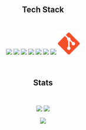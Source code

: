 <!-- [![MasterHead](https://dsm01pap002files.storage.live.com/y4m1irR1TmVQJMP2Ut_QxFfCpO-Xmtu9qDl8ODVeyyPV8-rmBZYFofaod-Q-D_YclAyoIv-k8PS92A0voIPfserjpYXKePF2yPpX7IXAFaodabeZA-vhc7dB_qmsTNnfWKOZUFMrJtcoUYPOYd53gMIBSaBjzFsG9FvbEawOp3dZpEQi-hpL-z5QwXTphPjOM3Y?width=1483&height=419&cropmode=none)](https://github.com/felipeospina21) -->
<h2 align="center">Tech Stack</h2>
<br>
<p align="center">
  <img src="https://www.vectorlogo.zone/logos/reactjs/reactjs-icon.svg" width="60">
  <img src="https://github.com/detain/svg-logos/blob/master/svg/redux.svg" width="60">
  <img src="https://www.vectorlogo.zone/logos/sass-lang/sass-lang-icon.svg" width="60">
  <img src="https://www.vectorlogo.zone/logos/nodejs/nodejs-icon.svg" width="60">
  <img src="https://www.vectorlogo.zone/logos/expressjs/expressjs-icon.svg" width="60">
  <img src="https://www.vectorlogo.zone/logos/mongodb/mongodb-icon.svg" width="60">
  <img src="https://www.vectorlogo.zone/logos/typescriptlang/typescriptlang-icon.svg" width="60">
  <img src="https://github.com/devicons/devicon/blob/master/icons/git/git-original.svg" width="60">
 </p>
<br>
<h2 align="center">Stats</h2>
<br>
<p align = "center">
  <img  src = "https://github-readme-stats.vercel.app/api?username=felipeospina21&show_icons=true&theme=radical&count_private=true&line_height=33.5&hide_border=true">
  <img  src = "https://github-readme-stats.vercel.app/api/top-langs/?username=felipeospina21&hide=vba&theme=radical&langs_count=4&hide_border=true">
</p>
<p align="center">
  <img src="https://github-readme-streak-stats.herokuapp.com?user=felipeospina21&theme=radical&hide_border=true">
<!-- [![GitHub Streak](https://github-readme-streak-stats.herokuapp.com?user=felipeospina21&theme=radical&hide_border=true)](https://git.io/streak-stats) -->
</p>
<!--
**felipeospina21/felipeospina21** is a ✨ _special_ ✨ repository because its `README.md` (this file) appears on your GitHub profile.

Here are some ideas to get you started:

- 🔭 I’m currently working on ...
- 🌱 I’m currently learning ...
- 👯 I’m looking to collaborate on ...
- 🤔 I’m looking for help with ...
- 💬 Ask me about ...
- 📫 How to reach me: ...
- 😄 Pronouns: ...
- ⚡ Fun fact: ...
-->

